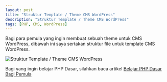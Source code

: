 ```yaml
---
layout: post
title: "Struktur Template / Theme CMS WordPress"
description: "Struktur Template / Theme CMS WordPress"
tags: [PHP, CMS, WordPress]
---
```


Bagi para pemula yang ingin membuat sebuah theme untuk CMS WordPress, dibawah ini saya sertakan struktur file untuk template CMS WordPress.

![Struktur Template / Theme CMS WordPress](http://blog.nurulimam.com/images/wp-template.png)

Bagi yang ingin belajar PHP Dasar, silahkan baca artikel [Belajar PHP Dasar Bagi Pemula][]

[Belajar PHP Dasar Bagi Pemula]: http://www.nurulimam.com/belajar-php-untuk-pemula "Belajar PHP Dasar Bagi Pemula"
